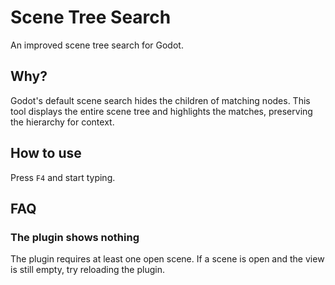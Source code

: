 # Scene Tree Search
An improved scene tree search for Godot.

## Why?
Godot's default scene search hides the children of matching nodes.
This tool displays the entire scene tree and highlights the matches, preserving the hierarchy for context.

## How to use
Press `F4` and start typing.

## FAQ
### The plugin shows nothing
The plugin requires at least one open scene. If a scene is open and the view is still empty, try reloading the plugin.
